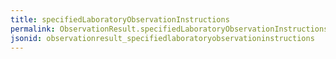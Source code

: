 ```yaml
---
title: specifiedLaboratoryObservationInstructions
permalink: ObservationResult.specifiedLaboratoryObservationInstructions.html
jsonid: observationresult_specifiedlaboratoryobservationinstructions
---
```


